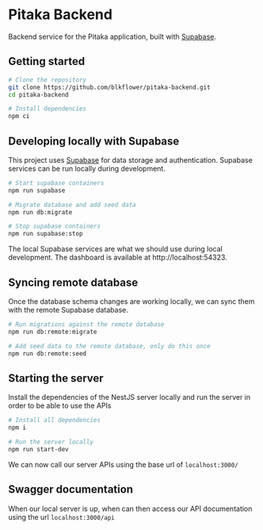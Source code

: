 # Pitaka Backend

Backend service for the Pitaka application, built with [Supabase](https://supabase.com/).

## Getting started

```bash
# Clone the repository
git clone https://github.com/blkflower/pitaka-backend.git
cd pitaka-backend

# Install dependencies
npm ci
```

## Developing locally with Supabase

This project uses [Supabase](https://supabase.com/) for data storage and authentication. Supabase services can be run locally during development.

```bash
# Start supabase containers
npm run supabase

# Migrate database and add seed data
npm run db:migrate

# Stop supabase containers
npm run supabase:stop
```

The local Supabase services are what we should use during local development. The dashboard is available at http://localhost:54323.

## Syncing remote database

Once the database schema changes are working locally, we can sync them with the remote Supabase database.

```bash
# Run migrations against the remote database
npm run db:remote:migrate

# Add seed data to the remote database, only do this once
npm run db:remote:seed
```

## Starting the server

Install the dependencies of the NestJS server locally and run the server in order to be able to use the APIs

```bash
# Install all dependencies
npm i

# Run the server locally
npm run start-dev
```
We can now call our server APIs using the base url of `localhost:3000/`

## Swagger documentation

When our local server is up, when can then access our API documentation using the url `localhost:3000/api`
